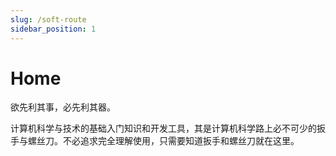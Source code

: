 ```yaml
---
slug: /soft-route
sidebar_position: 1
---
```


# Home

欲先利其事，必先利其器。

计算机科学与技术的基础入门知识和开发工具，其是计算机科学路上必不可少的扳手与螺丝刀。不必追求完全理解使用，只需要知道扳手和螺丝刀就在这里。